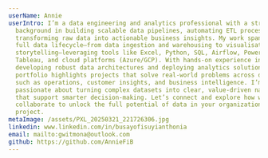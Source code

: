 ```yaml
---
userName: Annie
userIntro: I’m a data engineering and analytics professional with a strong
  background in building scalable data pipelines, automating ETL processes, and
  transforming raw data into actionable business insights. My work spans the
  full data lifecycle—from data ingestion and warehousing to visualisation and
  storytelling—leveraging tools like Excel, Python, SQL, Airflow, Power BI,
  Tableau, and cloud platforms (Azure/GCP). With hands-on experience in
  developing robust data architectures and deploying analytics solutions, my
  portfolio highlights projects that solve real-world problems across domains
  such as operations, customer insights, and business intelligence. I’m
  passionate about turning complex datasets into clear, value-driven narratives
  that support smarter decision-making. Let’s connect and explore how we can
  collaborate to unlock the full potential of data in your organization or
  project.
metaImage: /assets/PXL_20250321_221726306.jpg
linkedin: www.linkedin.com/in/busayofisuyianthonia
email: mailto:gwitmona@outlook.com
github: https://github.com/AnnieFiB
---
```

